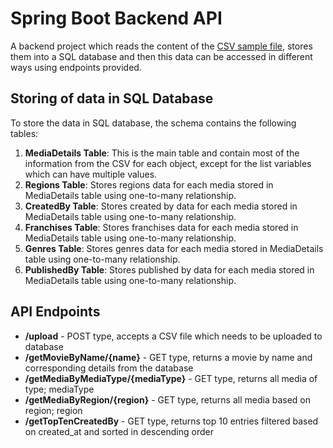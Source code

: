 # Spring Boot Backend API
A backend project which reads the content of the [CSV sample file](https://media.ignimgs.com/code-foo/2020/files/codefoobackend_cfgames.csv), 
stores them into a  SQL database and then this data can be accessed in different ways using endpoints provided.

## Storing of data in SQL Database
To store the data in SQL database, the schema contains the following tables:
1. **MediaDetails Table**: This is the main table and contain most of the information from the CSV for each object, except for the list variables which can have multiple values.
2. **Regions Table**: Stores regions data for each media stored in MediaDetails table using one-to-many relationship.
3. **CreatedBy Table**: Stores created by data for each media stored in MediaDetails table using one-to-many relationship.
4. **Franchises Table**: Stores franchises data for each media stored in MediaDetails table using one-to-many relationship.
5. **Genres Table**: Stores genres data for each media stored in MediaDetails table using one-to-many relationship.
6. **PublishedBy Table**: Stores published by data for each media stored in MediaDetails table using one-to-many relationship.

## API Endpoints
- **/upload** - POST type, accepts a CSV file which needs to be uploaded to database
- **/getMovieByName/{name}** - GET type, returns a movie by name and corresponding details from the database
- **/getMediaByMediaType/{mediaType}** - GET type, returns all media of type; mediaType
- **/getMediaByRegion/{region}** - GET type, returns all media based on region; region
- **/getTopTenCreatedBy** - GET type, returns top 10 entries filtered based on created_at and sorted in descending order